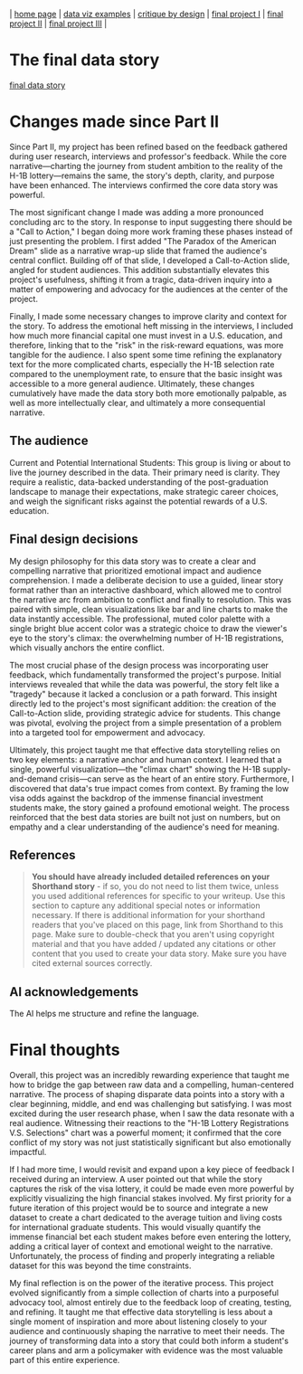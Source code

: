 | [home page](https://cmustudent.github.io/tswd-portfolio-templates/) | [data viz examples](dataviz-examples) | [critique by design](critique-by-design) | [final project I](final-project-part-one) | [final project II](final-project-part-two) | [final project III](final-project-part-three) |

# The final data story
[final data story](https://preview.shorthand.com/kH4MsGqwET6BvcBk)

# Changes made since Part II
Since Part II, my project has been refined based on the feedback gathered during user research, interviews and professor's feedback. While the core narrative—charting the journey from student ambition to the reality of the H-1B lottery—remains the same, the story's depth, clarity, and purpose have been enhanced. The interviews confirmed the core data story was powerful.

The most significant change I made was adding a more pronounced concluding arc to the story. In response to input suggesting there should be a "Call to Action," I began doing more work framing these phases instead of just presenting the problem. I first added "The Paradox of the American Dream" slide as a narrative wrap-up slide that framed the audience's central conflict. Building off of that slide, I developed a Call-to-Action slide, angled for student audiences. This addition substantially elevates this project's usefulness, shifting it from a tragic, data-driven inquiry into a matter of empowering and advocacy for the audiences at the center of the project. 

Finally, I made some necessary changes to improve clarity and context for the story. To address the emotional heft missing in the interviews, I included how much more financial capital one must invest in a U.S. education, and therefore, linking that to the "risk" in the risk-reward equations, was more tangible for the audience. I also spent some time refining the explanatory text for the more complicated charts, especially the H-1B selection rate compared to the unemployment rate, to ensure that the basic insight was accessible to a more general audience. Ultimately, these changes cumulatively have made the data story both more emotionally palpable, as well as more intellectually clear, and ultimately a more consequential narrative.

## The audience
Current and Potential International Students: This group is living or about to live the journey described in the data. Their primary need is clarity. They require a realistic, data-backed understanding of the post-graduation landscape to manage their expectations, make strategic career choices, and weigh the significant risks against the potential rewards of a U.S. education.

## Final design decisions
My design philosophy for this data story was to create a clear and compelling narrative that prioritized emotional impact and audience comprehension. I made a deliberate decision to use a guided, linear story format rather than an interactive dashboard, which allowed me to control the narrative arc from ambition to conflict and finally to resolution. This was paired with simple, clean visualizations like bar and line charts to make the data instantly accessible. The professional, muted color palette with a single bright blue accent color was a strategic choice to draw the viewer's eye to the story's climax: the overwhelming number of H-1B registrations, which visually anchors the entire conflict.

The most crucial phase of the design process was incorporating user feedback, which fundamentally transformed the project's purpose. Initial interviews revealed that while the data was powerful, the story felt like a "tragedy" because it lacked a conclusion or a path forward. This insight directly led to the project's most significant addition: the creation of the Call-to-Action slide, providing strategic advice for students. This change was pivotal, evolving the project from a simple presentation of a problem into a targeted tool for empowerment and advocacy.

Ultimately, this project taught me that effective data storytelling relies on two key elements: a narrative anchor and human context. I learned that a single, powerful visualization—the "climax chart" showing the H-1B supply-and-demand crisis—can serve as the heart of an entire story. Furthermore, I discovered that data's true impact comes from context. By framing the low visa odds against the backdrop of the immense financial investment students make, the story gained a profound emotional weight. The process reinforced that the best data stories are built not just on numbers, but on empathy and a clear understanding of the audience's need for meaning.

## References
> **You should have already included detailed references on your Shorthand story** - if so, you do not need to list them twice, unless you used additional references for specific to your writeup. Use this section to capture any additional special notes or information necessary. If there is additional information for your shorthand readers that you've placed on this page, link from Shorthand to this page. Make sure to double-check that you aren't using copyright material and that you have added / updated any citations or other content that you used to create your data story.  Make sure you have cited external sources correctly.

## AI acknowledgements
The AI helps me structure and refine the language.

# Final thoughts
Overall, this project was an incredibly rewarding experience that taught me how to bridge the gap between raw data and a compelling, human-centered narrative. The process of shaping disparate data points into a story with a clear beginning, middle, and end was challenging but satisfying. I was most excited during the user research phase, when I saw the data resonate with a real audience. Witnessing their reactions to the "H-1B Lottery Registrations V.S. Selections" chart was a powerful moment; it confirmed that the core conflict of my story was not just statistically significant but also emotionally impactful.

If I had more time, I would revisit and expand upon a key piece of feedback I received during an interview. A user pointed out that while the story captures the risk of the visa lottery, it could be made even more powerful by explicitly visualizing the high financial stakes involved. My first priority for a future iteration of this project would be to source and integrate a new dataset to create a chart dedicated to the average tuition and living costs for international graduate students. This would visually quantify the immense financial bet each student makes before even entering the lottery, adding a critical layer of context and emotional weight to the narrative. Unfortunately, the process of finding and properly integrating a reliable dataset for this was beyond the time constraints.

My final reflection is on the power of the iterative process. This project evolved significantly from a simple collection of charts into a purposeful advocacy tool, almost entirely due to the feedback loop of creating, testing, and refining. It taught me that effective data storytelling is less about a single moment of inspiration and more about listening closely to your audience and continuously shaping the narrative to meet their needs. The journey of transforming data into a story that could both inform a student's career plans and arm a policymaker with evidence was the most valuable part of this entire experience.
